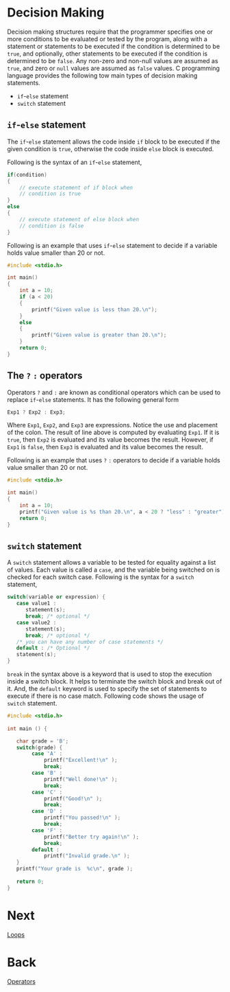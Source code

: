 # Decision Making
Decision making structures require that the programmer specifies one or more conditions to be evaluated or tested by the program, along with a statement or statements to be executed if the condition is determined to be `true`, and optionally, other statements to be executed if the condition is determined to be `false`. Any non-zero and non-null values are assumed as `true`, and zero or `null` values are assumed as `false` values.
C programming language provides the following tow main types of decision making statements.
- `if`-`else` statement
- `switch` statement

## `if`-`else` statement
The `if`-`else` statement allows the code inside `if` block to be executed if the given condition is `true`, otherwise the code inside `else` block is executed.

Following is the syntax of an `if`-`else` statement,
```c++
if(condition)
{
    // execute statement of if block when
    // condition is true
}
else
{
    // execute statement of else block when
    // condition is false
}
```

Following is an example that uses `if`-`else` statement to decide if a variable holds value smaller than 20 or not.
```c++
#include <stdio.h>

int main()
{
    int a = 10;
    if (a < 20)
    {
        printf("Given value is less than 20.\n");
    }
    else
    {
        printf("Given value is greater than 20.\n");
    }
    return 0;
}
```

## The `?` `:` operators
Operators `?` and `:` are known as conditional operators which can be used to replace `if`-`else` statements. It has the following general form
```c++
Exp1 ? Exp2 : Exp3;
```
Where `Exp1`, `Exp2`, and `Exp3` are expressions. Notice the use and placement of the colon. The result of line above is computed by evaluating `Exp1`. If it is `true`, then `Exp2` is evaluated and its value becomes the result. However, if `Exp1` is `false`, then `Exp3` is evaluated and its value becomes the result.

Following is an example that uses `?` `:` operators to decide if a variable holds value smaller than 20 or not.
```c++
#include <stdio.h>

int main()
{
    int a = 10;
    printf("Given value is %s than 20.\n", a < 20 ? "less" : "greater");
    return 0;
}
```

## `switch` statement
A `switch` statement allows a variable to be tested for equality against a list of values. Each value is called a `case`, and the variable being switched on is checked for each switch case. Following is the syntax for a `switch` statement,
```c++
switch(variable or expression) {
   case value1 :
      statement(s);
      break; /* optional */
   case value2 :
      statement(s);
      break; /* optional */
   /* you can have any number of case statements */
   default : /* Optional */
   statement(s);
}
```
`break` in the syntax above is a keyword that is used to stop the execution inside a switch block. It helps to terminate the switch block and break out of it. And, the `default` keyword is used to specify the set of statements to execute if there is no case match. Following code shows the usage of `switch` statement.
```c++
#include <stdio.h>
 
int main () {

   char grade = 'B';
   switch(grade) {
        case 'A' :
            printf("Excellent!\n" );
            break;
        case 'B' :
            printf("Well done!\n" );
            break;
        case 'C' :
            printf("Good!\n" );
            break;
        case 'D' :
            printf("You passed!\n" );
            break;
        case 'F' :
            printf("Better try again!\n" );
            break;
        default :
            printf("Invalid grade.\n" );
   }
   printf("Your grade is  %c\n", grade );
 
   return 0;
}
```
# Next

[Loops](../sec08/loops.md)

# Back

[Operators](../sec06/operators.md)
